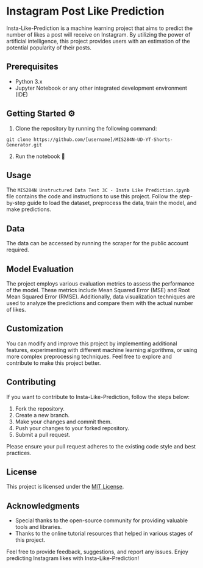 # Instagram Post Like Prediction

Insta-Like-Prediction is a machine learning project that aims to predict the number of likes a post will receive on Instagram. By utilizing the power of artificial intelligence, this project provides users with an estimation of the potential popularity of their posts.

## Prerequisites

- Python 3.x
- Jupyter Notebook or any other integrated development environment (IDE)

## Getting Started ⚙️
1. Clone the repository by running the following command:
```
git clone https://github.com/[username]/MIS284N-UD-YT-Shorts-Generator.git
```
2. Run the notebook 📓

## Usage

The `MIS284N Unstructured Data Test 3C - Insta Like Prediction.ipynb` file contains the code and instructions to use this project. Follow the step-by-step guide to load the dataset, preprocess the data, train the model, and make predictions.

## Data

The data can be accessed by running the scraper for the public account required.

## Model Evaluation

The project employs various evaluation metrics to assess the performance of the model. These metrics include Mean Squared Error (MSE) and Root Mean Squared Error (RMSE). Additionally, data visualization techniques are used to analyze the predictions and compare them with the actual number of likes.

## Customization

You can modify and improve this project by implementing additional features, experimenting with different machine learning algorithms, or using more complex preprocessing techniques. Feel free to explore and contribute to make this project better.

## Contributing

If you want to contribute to Insta-Like-Prediction, follow the steps below:

1. Fork the repository.
2. Create a new branch.
3. Make your changes and commit them.
4. Push your changes to your forked repository.
5. Submit a pull request.

Please ensure your pull request adheres to the existing code style and best practices.

## License

This project is licensed under the [MIT License](LICENSE.md).

## Acknowledgments

- Special thanks to the open-source community for providing valuable tools and libraries.
- Thanks to the online tutorial resources that helped in various stages of this project.

Feel free to provide feedback, suggestions, and report any issues. Enjoy predicting Instagram likes with Insta-Like-Prediction!
